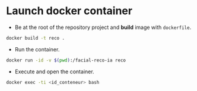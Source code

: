 # Launch docker container

- Be at the root of the repository project and **build** image with `dockerfile`.

```bash
docker build -t reco .
```

- Run the container.

```bash
docker run -id -v $(pwd):/facial-reco-ia reco
```

- Execute and open the container.

```bash
docker exec -ti <id_conteneur> bash
```